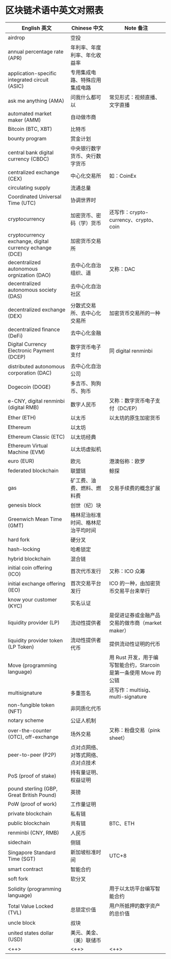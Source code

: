 # 区块链术语中英文对照表

| English 英文                                            | Chinese 中文                       | Note 备注                                                         |
|---------------------------------------------------------|------------------------------------|-------------------------------------------------------------------|
| airdrop                                                 | 空投                               |                                                                   |
| annual percentage rate (APR)                            | 年利率、年度利率、年化收益率       |                                                                   |
| application-specific integrated circuit (ASIC)          | 专用集成电路、特殊应用集成电路     |                                                                   |
| ask me anything (AMA)                                   | 问我什么都可以                     | 常见形式：视频直播、文字直播                                      |
| automated market maker (AMM)                            | 自动做市商                         |                                                                   |
| Bitcoin (BTC, XBT)                                      | 比特币                             |                                                                   |
| bounty program                                          | 赏金计划                           |                                                                   |
| central bank digital currency (CBDC)                    | 中央银行数字货币、央行数字货币     |                                                                   |
| centralized exchange (CEX)                              | 中心化交易所                       | 如：CoinEx                                                        |
| circulating supply                                      | 流通总量                           |                                                                   |
| Coordinated Universal Time (UTC)                        | 协调世界时                         |                                                                   |
| cryptocurrency                                          | 加密货币、密码（学）货币           | 还写作：crypto-currency、crypto、coin                             |
| cryptocurrency exchange, digital currency echange (DCE) | 加密货币交易所                     |                                                                   |
| decentralized autonomous orgnization (DAO)              | 去中心化自治组织、道               | 又称：DAC                                                         |
| decentralized autonomous society (DAS)                  | 去中心化自治社区                   |                                                                   |
| decentralized exchange (DEX)                            | 分散式交易所、去中心化交易所       | 加密货币交易所的一种                                              |
| decentralized finance (DeFi)                            | 去中心化金融                       |                                                                   |
| Digital Currency Electronic Payment (DCEP)              | 数字货币电子支付                   | 同 digital renminbi                                               |
| distributed autonomous corporation (DAC)                | 去中心化自治公司                   |                                                                   |
| Dogecoin (DOGE)                                         | 多吉币、狗狗币、狗币               |                                                                   |
| e-CNY, digital renminbi (digital RMB)                   | 数字人民币                         | 又称：数字货币电子支付（DC/EP）                                   |
| Ether (ETH)                                             | 以太币                             | 以太坊的原生加密货币                                              |
| Ethereum                                                | 以太坊                             |                                                                   |
| Ethereum Classic (ETC)                                  | 以太坊经典                         |                                                                   |
| Ethereum Virtual Machine (EVM)                          | 以太坊虚拟机                       |                                                                   |
| euro (EUR)                                              | 欧元                               | 港澳俗称：欧罗                                                    |
| federated blockchain                                    | 联盟链                             | 鲸探                                                              |
| gas                                                     | 矿工费、油费、燃料、燃料费         | 交易手续费的概念扩展                                              |
| genesis block                                           | 创世（纪）块                       |                                                                   |
| Greenwich Mean Time (GMT)                               | 格林尼治标准时间、格林尼治平均时间 |                                                                   |
| hard fork                                               | 硬分叉                             |                                                                   |
| hash-locking                                            | 哈希锁定                           |                                                                   |
| hybrid blockchain                                       | 混合链                             |                                                                   |
| initial coin offering (ICO)                             | 首次代币发行                       | 又称：ICO 众筹                                                    |
| initial exchange offering (IEO)                         | 首次交易平台发行                   | ICO 的一种，由加密货币交易平台来举行                              |
| know your customer (KYC)                                | 实名认证                           |                                                                   |
| liquidity provider (LP)                                 | 流动性提供者                       | 是促进证券或金融产品交易的做市商（market maker）                  |
| liquidity provider token (LP Token)                     | 流动性提供者代币                   | 提供流动性证明的代币                                              |
| Move (programming language)                             |                                    | 用 Rust 开发，用于编写智能合约，Starcoin 是第一条使用 Move 的公链 |
| multisignature                                          | 多重签名                           | 还写作：multisig、multi-signature                                 |
| non-fungible token (NFT)                                | 非同质化代币                       |                                                                   |
| notary scheme                                           | 公证人机制                         |                                                                   |
| over-the-counter (OTC), off-exchange                    | 场外交易                           | 又称：粉盘交易（pink sheet）                                      |
| peer-to-peer (P2P)                                      | 点对点网络、对等式网络、点对点技术 |                                                                   |
| PoS (proof of stake)                                    | 持有量证明、权益证明               |                                                                   |
| pound sterling (GBP, Great British Pound)               | 英镑                               |                                                                   |
| PoW (proof of work)                                     | 工作量证明                         |                                                                   |
| private blockchain                                      | 私有链                             |                                                                   |
| public blockchain                                       | 共有链                             | BTC、ETH                                                          |
| renminbi (CNY, RMB)                                     | 人民币                             |                                                                   |
| sidechain                                               | 侧链                               |                                                                   |
| Singapore Standard Time (SGT)                           | 新加坡标准时间                     | UTC+8                                                             |
| smart contract                                          | 智能合约                           |                                                                   |
| soft fork                                               | 软分叉                             |                                                                   |
| Solidity (programming language)                         |                                    | 用于以太坊平台编写智能合约                                        |
| Total Value Locked (TVL)                                | 总锁定价值                         | 用户所抵押的数字资产的总价值                                      |
| uncle block                                             | 叔块                               |                                                                   |
| united states dollar (USD)                              | 美元、美金、（美）联储币           |                                                                   |
| <++>                                                    | <++>                               | <++>                                                              |
